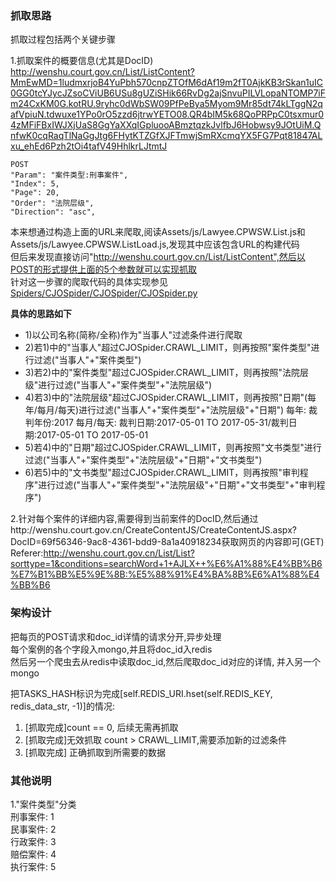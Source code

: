 ### 抓取思路
抓取过程包括两个关键步骤

1.抓取案件的概要信息(尤其是DocID)  
http://wenshu.court.gov.cn/List/ListContent?MmEwMD=1ludmxrjoB4YuPbh570cnpZTOfM6dAf19m2fT0AjkKB3rSkan1uIC0GG0tcYJycJZsoCViUB6USu8gUZiSHik66RvDg2ajSnvuPILVLopaNTOMP7iFm24CxKM0G.kotRU.9ryhc0dWbSW09PfPeBya5Myom9Mr85dt74kLTggN2qafVpiuN.tdwuxe1YPo0rO5zzd6jtrwYETO08.QR4bIM5k68QoPRPpC0tsxmur04zMFiFBxIWJXjUaS8GgYaXXqIGpluooABmztqzkJvlfbJ6Hobwsy9JOtUiM.QnfwK0cqRaqTlNaGgJtg6FHytKTZGfXJFTmwjSmRXcmqYX5FG7Pqt81847ALxu_ehEd6Pzh2tOi4tafV49HhlkrLJtmtJ

```
POST
"Param": "案件类型:刑事案件",
"Index": 5,
"Page": 20,
"Order": "法院层级",
"Direction": "asc",
```

本来想通过构造上面的URL来爬取,阅读Assets/js/Lawyee.CPWSW.List.js和Assets/js/Lawyee.CPWSW.ListLoad.js,发现其中应该包含URL的构建代码  
但后来发现直接访问"http://wenshu.court.gov.cn/List/ListContent",然后以POST的形式提供上面的5个参数就可以实现抓取  
针对这一步骤的爬取代码的具体实现参见[Spiders/CJOSpider/CJOSpider/CJOSpider.py](https://github.com/hee0624/fintech_spider/blob/master/Spiders/CJOSpider/CJOSpider/spiders/CJOSpider.py)  

**具体的思路如下**

+ 1)以公司名称(简称/全称)作为"当事人"过滤条件进行爬取
+ 2)若1)中的"当事人"超过CJOSpider.CRAWL_LIMIT，则再按照"案件类型"进行过滤("当事人"+"案件类型")
+ 3)若2)中的"案件类型"超过CJOSpider.CRAWL_LIMIT，则再按照"法院层级"进行过滤("当事人"+"案件类型"+"法院层级")
+ 4)若3)中的"法院层级"超过CJOSpider.CRAWL_LIMIT，则再按照"日期"(每年/每月/每天)进行过滤("当事人"+"案件类型"+"法院层级"+"日期")
每年: 裁判年份:2017    每月/每天: 裁判日期:2017-05-01 TO 2017-05-31/裁判日期:2017-05-01 TO 2017-05-01
+ 5)若4)中的"日期"超过CJOSpider.CRAWL_LIMIT，则再按照"文书类型"进行过滤("当事人"+"案件类型"+"法院层级"+"日期"+"文书类型")
+ 6)若5)中的"文书类型"超过CJOSpider.CRAWL_LIMIT，则再按照"审判程序"进行过滤("当事人"+"案件类型"+"法院层级"+"日期"+"文书类型"+"审判程序")

2.针对每个案件的详细内容,需要得到当前案件的DocID,然后通过http://wenshu.court.gov.cn/CreateContentJS/CreateContentJS.aspx?DocID=69f56346-9ac8-4361-bdd9-8a1a40918234获取网页的内容即可(GET)  
Referer:http://wenshu.court.gov.cn/List/List?sorttype=1&conditions=searchWord+1+AJLX++%E6%A1%88%E4%BB%B6%E7%B1%BB%E5%9E%8B:%E5%88%91%E4%BA%8B%E6%A1%88%E4%BB%B6


### 架构设计
把每页的POST请求和doc_id详情的请求分开,异步处理  
每个案例的各个字段入mongo,并且将doc_id入redis  
然后另一个爬虫去从redis中读取doc_id,然后爬取doc_id对应的详情, 并入另一个mongo

把TASKS_HASH标识为完成[self.REDIS_URI.hset(self.REDIS_KEY, redis_data_str, -1)]的情况:
1. [抓取完成]count == 0, 后续无需再抓取
2. [抓取完成]无效抓取 count > CRAWL_LIMIT,需要添加新的过滤条件
3. [抓取完成] 正确抓取到所需要的数据

### 其他说明
1."案件类型"分类  
刑事案件: 1  
民事案件: 2  
行政案件: 3  
赔偿案件: 4  
执行案件: 5  
